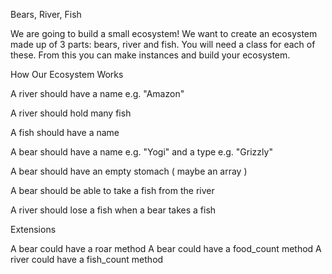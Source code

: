 Bears, River, Fish

We are going to build a small ecosystem! We want to create an ecosystem made up of 3 parts: bears, river and fish. You will need a class for each of these. From this you can make instances and build your ecosystem.

How Our Ecosystem Works

A river should have a name e.g. "Amazon"

A river should hold many fish

A fish should have a name

A bear should have a name e.g. "Yogi" and a type e.g. "Grizzly"

A bear should have an empty stomach ( maybe an array )

A bear should be able to take a fish from the river

A river should lose a fish when a bear takes a fish

Extensions

A bear could have a roar method
A bear could have a food_count method
A river could have a fish_count method
